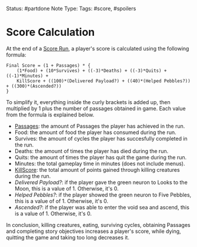 Status: #partdone
Note Type: 
Tags: #score, #spoilers
# Score Calculation 
At the end of a [Score Run](huntermode), a player's score is calculated using the following formula:

```
Final Score = (1 + Passages) * {  
    (1*Food) + (10*Survives) + ((-3)*Deaths) + ((-3)*Quits) + ((-1)*Minutes) + 
    KillScore + ((100)*(Delivered Payload?) + ((40)*(Helped Pebbles?)) + ((300)*(Ascended?))
}
```

To simplify it, everything inside the curly brackets is added up, then multiplied by 1 plus the number of passages obtained in game. Each value from the formula is explained below.

- [Passages](Lists/passages.md): the amount of Passages the player has achieved in the run.
- Food: the amount of food the player has consumed during the run.
- Survives: the amount of cycles the player has succesfully completed in the run.
- Deaths: the amount of times the player has died during the run.
- Quits: the amount of times the player has quit the game during the run.
- Minutes: the total gameplay time in minutes (does not include menus).
- [KillScore](pointstable.md): the total amount of points gained through killing creatures during the run.
- *Delivered Payload?*: if the player gave the green neuron to Looks to the Moon, this is a value of 1. Otherwise, it's 0.
- *Helped Pebbles?*: if the player showed the green neuron to Five Pebbles, this is a value of of 1. Otherwise, it's 0.
- *Ascended?*: if the player was able to enter the void sea and ascend, this is a value of 1. Otherwise, it's 0.

In conclusion, killing creatures, eating, surviving cycles, obtaining Passages and completing story objectives increases a player's score, while dying, quitting the game and taking too long decreases it. 